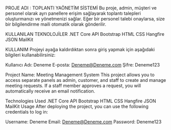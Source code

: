 PROJE ADI : TOPLANTI  YAÖNETİM  SİSTEMİ
Bu proje, admin, müşteri ve personel olarak ayrı panellere erişim sağlayarak toplantı talepleri oluşturmanızı ve yönetmenizi sağlar. Eğer bir personel talebi onaylarsa, size bir bilgilendirme maili otomatik olarak gönderilir.

KULLANILAN  TEKNOLOJİLER
.NET Core
API
Bootstrap
HTML
CSS
Hangfire
JSON
MailKit

KULLANIM
Projeyi ayağa kaldırdıktan sonra giriş yapmak için aşağıdaki bilgileri kullanabilirsiniz:

Kullanıcı Adı: Deneme
E-posta: Deneme@Deneme.com
Şifre: Deneme123







Project Name: Meeting Management System
This project allows you to access separate panels as admin, customer, and staff to create and manage meeting requests. If a staff member approves a request, you will automatically receive an email notification.

Technologies Used
.NET Core
API
Bootstrap
HTML
CSS
Hangfire
JSON
MailKit
Usage
After deploying the project, you can use the following credentials to log in:

Username: Deneme
Email: Deneme@Deneme.com
Password: Deneme123

